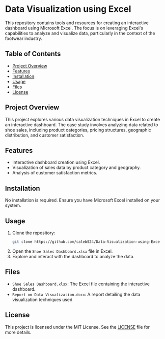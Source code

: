 # Data Visualization using Excel

This repository contains tools and resources for creating an interactive dashboard using Microsoft Excel. The focus is on leveraging Excel's capabilities to analyze and visualize data, particularly in the context of the footwear industry.

## Table of Contents

- [Project Overview](#project-overview)
- [Features](#features)
- [Installation](#installation)
- [Usage](#usage)
- [Files](#files)
- [License](#license)

## Project Overview

This project explores various data visualization techniques in Excel to create an interactive dashboard. The case study involves analyzing data related to shoe sales, including product categories, pricing structures, geographic distribution, and customer satisfaction.

## Features

- Interactive dashboard creation using Excel.
- Visualization of sales data by product category and geography.
- Analysis of customer satisfaction metrics.

## Installation

No installation is required. Ensure you have Microsoft Excel installed on your system.

## Usage

1. Clone the repository:
    ```bash
    git clone https://github.com/calebS24/Data-Visualization-using-Excel.git
    ```
2. Open the `Shoe Sales Dashboard.xlsx` file in Excel.
3. Explore and interact with the dashboard to analyze the data.

## Files

- `Shoe Sales Dashboard.xlsx`: The Excel file containing the interactive dashboard.
- `Report on Data Visualization.docx`: A report detailing the data visualization techniques used.

## License

This project is licensed under the MIT License. See the [LICENSE](./LICENSE) file for more details.
